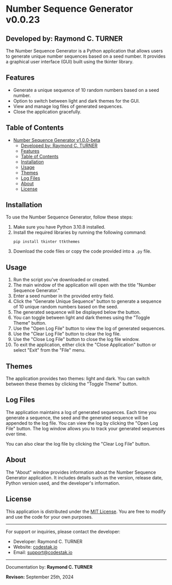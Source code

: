 # Number Sequence Generator v0.0.23
## Developed by: Raymond C. TURNER

The Number Sequence Generator is a Python application that allows users to generate unique number sequences based on a seed number. It provides a graphical user interface (GUI) built using the tkinter library.

## Features

- Generate a unique sequence of 10 random numbers based on a seed number.
- Option to switch between light and dark themes for the GUI.
- View and manage log files of generated sequences.
- Close the application gracefully.

## Table of Contents

- [Number Sequence Generator v1.0.0-beta](#number-sequence-generator-v100-beta)
  - [Developed by: Raymond C. TURNER](#developed-by-raymond-c-turner)
  - [Features](#features)
  - [Table of Contents](#table-of-contents)
  - [Installation](#installation)
  - [Usage](#usage)
  - [Themes](#themes)
  - [Log Files](#log-files)
  - [About](#about)
  - [License](#license)

## Installation

To use the Number Sequence Generator, follow these steps:

1. Make sure you have Python 3.10.8 installed.
2. Install the required libraries by running the following command:
   ```
   pip install tkinter ttkthemes
   ```
3. Download the code files or copy the code provided into a `.py` file.

## Usage

1. Run the script you've downloaded or created.
2. The main window of the application will open with the title "Number Sequence Generator."
3. Enter a seed number in the provided entry field.
4. Click the "Generate Unique Sequence" button to generate a sequence of 10 unique random numbers based on the seed.
5. The generated sequence will be displayed below the button.
6. You can toggle between light and dark themes using the "Toggle Theme" button.
7. Use the "Open Log File" button to view the log of generated sequences.
8. Use the "Clear Log File" button to clear the log file.
9. Use the "Close Log File" button to close the log file window.
10. To exit the application, either click the "Close Application" button or select "Exit" from the "File" menu.

## Themes

The application provides two themes: light and dark. You can switch between these themes by clicking the "Toggle Theme" button.

## Log Files

The application maintains a log of generated sequences. Each time you generate a sequence, the seed and the generated sequence will be appended to the log file. You can view the log by clicking the "Open Log File" button. The log window allows you to track your generated sequences over time.

You can also clear the log file by clicking the "Clear Log File" button.

## About

The "About" window provides information about the Number Sequence Generator application. It includes details such as the version, release date, Python version used, and the developer's information.

## License

This application is distributed under the [MIT License](LICENSE). You are free to modify and use the code for your own purposes.

---

For support or inquiries, please contact the developer:  
- Developer: Raymond C. TURNER
- Website: [codestak.io](https://codestak.io)
- Email: [support@codestak.io](mailto:support@codestak.io)


---

Documentation by: **Raymond C. TURNER**

**Revison:** September 25th, 2024
